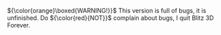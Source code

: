 ${\color{orange}\boxed{WARNING!}}$ This version is full of bugs, it is unfinished. Do ${\color{red}\{NOT}}$ complain about bugs, I quit Blitz 3D Forever.
